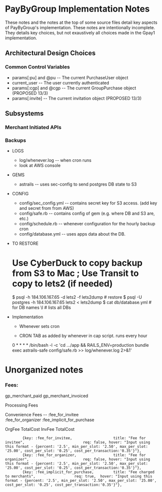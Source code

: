 
# PayByGroup Implementation Notes

These notes and the notes at the top of some source files detail key aspects of PayByGroup's implementation.
These notes are intentionally incomplete.  They details key choices, but not exaustively all choices made in
the Gpay1 implementation.

## Architectural Design Choices

### Common Control Variables

- params[:pu] and @pu -- The current PurchaseUser object
- current_user -- The user currently authenticated
- params[:cgp] and @cgp -- The current GroupPurchase object  (PROPOSED 13/3)
- params[:invite] -- The current invitation object (PROPOSED 13/3)



## Subsystems

### Merchant Initiated APIs


### Backups



- LOGS
  - log/whenever.log   -- when cron runs
  - look at AWS console

- GEMS
  - astrails -- uses sec-config to send postgres DB state to S3

- CONFIG 
  - config/sec_config.yml  -- contains secret key for S3 access.
                              (add key and secret from from AWS)
  - config/safe.rb         -- contains config of gem  (e.g. where DB and S3 are, etc.)
  - config/schedule.rb     -- whenever configuration for the hourly backup cron
  - config/database.yml    -- uses apps data about the DB.

- TO RESTORE

    # Use CyberDuck to copy backup from S3 to Mac ; Use Transit to copy to lets2 (if needed)

    $ psql -h 184.106.167.65 -d lets2 -f lets2dump            # restore
    $ psql -U postgres -h 184.106.167.65 lets2 < lets2dump
    $ cat db/database.yml  # for DB names
      \l   # lists all DBs

- Implementation

  - Whenever sets cron

  - CRON TAB as added by whenever in cap script. runs every hour

  0 * * * * /bin/bash -l -c 'cd .../app  && RAILS_ENV=production bundle exec astrails-safe config/safe.rb >> log/whenever.log 2>&1'


# Unorganized notes

### Fees:

gp_merchant_paid
gp_merchant_invoiced

Processing Fees

Convenience Fees --
:fee_for_invitee       
:fee_for_organizer
:fee_implicit_for_purchase

OrgFee   TotalCost
InvFee   TotalCost

            {key: :fee_for_invitee,                   title: "Fee for invitee",                           req: false, hover: "Input using this format - {percent: '2.5', min_per_slot: '2.50', max_per_slot: '25.00', cost_per_slot: '0.25', cost_per_transaction:'0.35'}"},
            {key: :fee_for_organizer,                 title: "Fee for organizer",                         req: false, hover: "Input using this format - {percent: '2.5', min_per_slot: '2.50', max_per_slot: '25.00', cost_per_slot: '0.25', cost_per_transaction:'0.35'}"},
            {key: :fee_implicit_for_purchase,         title: "Fee charged to merchants",                  req: true,  hover: "Input using this format - {percent: '2.5', min_per_slot: '2.50', max_per_slot: '25.00', cost_per_slot: '0.25', cost_per_transaction:'0.35'}"},


